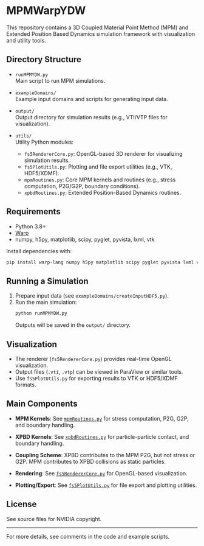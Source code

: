 # MPMWarpYDW

This repository contains a 3D Coupled Material Point Method (MPM) and Extended Position Based Dynamics simulation framework with visualization and utility tools.

## Directory Structure

- `runMPMYDW.py`  
  Main script to run MPM simulations.

- `exampleDomains/`  
  Example input domains and scripts for generating input data.

- `output/`  
  Output directory for simulation results (e.g., VTI/VTP files for visualization).

- `utils/`  
  Utility Python modules:
  - `fs5RendererCore.py`: OpenGL-based 3D renderer for visualizing simulation results.
  - `fs5PlotUtils.py`: Plotting and file export utilities (e.g., VTK, HDF5/XDMF).
  - `mpmRoutines.py`: Core MPM kernels and routines (e.g., stress computation, P2G/G2P, boundary conditions).
  - `xpbdRoutines.py`: Extended Position-Based Dynamics routines.

## Requirements

- Python 3.8+
- [Warp](https://github.com/NVIDIA/warp)
- numpy, h5py, matplotlib, scipy, pyglet, pyvista, lxml, vtk

Install dependencies with:
```sh
pip install warp-lang numpy h5py matplotlib scipy pyglet pyvista lxml vtk
```

## Running a Simulation

1. Prepare input data (see `exampleDomains/createInputHDF5.py`).
2. Run the main simulation:
   ```sh
   python runMPMYDW.py
   ```
   Outputs will be saved in the `output/` directory.

## Visualization

- The renderer (`fs5RendererCore.py`) provides real-time OpenGL visualization.
- Output files (`.vti`, `.vtp`) can be viewed in ParaView or similar tools.
- Use `fs5PlotUtils.py` for exporting results to VTK or HDF5/XDMF formats.

## Main Components

- **MPM Kernels**: See [`mpmRoutines.py`](utils/mpmRoutines.py) for stress computation, P2G, G2P, and boundary handling.
- **XPBD Kernels**: See [`xpbdRoutines.py`](utils/mpmRoutines.py) for particle-particle contact, and boundary handling.
- **Coupling Scheme**: XPBD contributes to the MPM P2G, but not stress or G2P. MPM contributes to XPBD collisions as static particles.

- **Rendering**: See [`fs5RendererCore.py`](utils/fs5RendererCore.py) for OpenGL-based visualization.
- **Plotting/Export**: See [`fs5PlotUtils.py`](utils/fs5PlotUtils.py) for file export and plotting utilities.

## License

See source files for NVIDIA copyright.

---

For more details, see comments in the code and example scripts.